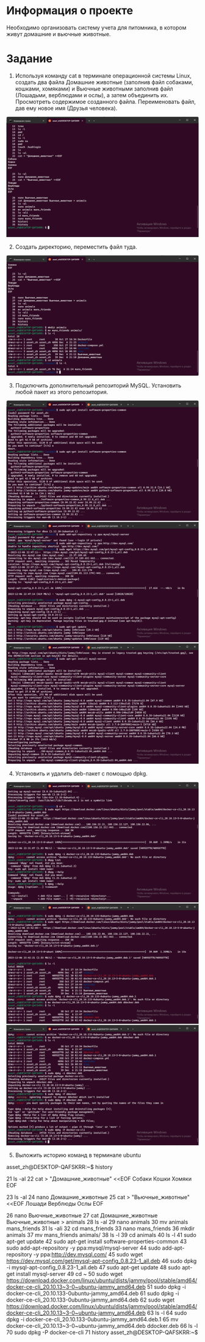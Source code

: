 # Информация о проекте

Необходимо организовать систему учета для питомника, в котором живут домашние и вьючные животные.

# Задание

1. Используя команду cat в терминале операционной системы Linux, создать
два файла Домашние животные (заполнив файл собаками, кошками,
хомяками) и Вьючные животными заполнив файл (Лошадьми, верблюдами и
ослы), а затем объединить их. Просмотреть содержимое созданного файла.
Переименовать файл, дав ему новое имя (Друзья человека).

![Alt text](image.png)

2. Создать директорию, переместить файл туда.

![Alt text](image-1.png)

3. Подключить дополнительный репозиторий MySQL. Установить любой пакет
из этого репозитория.

![Alt text](image-2.png)
![Alt text](image-3.png)
![Alt text](image-4.png)

4. Установить и удалить deb-пакет с помощью dpkg.

![Alt text](image-5.png)
![Alt text](image-6.png)
![Alt text](image-7.png)

5. Выложить историю команд в терминале ubuntu

asset_zh@DESKTOP-QAFSKRR:~$ history

   21  ls -al
   22  cat > "Домашние_животные" <<EOF
Собаки
Кошки
Хомяки
EOF

   23  ls -al
   24  nano Домашние_животные
   25  cat > "Вьючные_животные" <<EOF
Лошади
Верблюды
Ослы
EOF

   26  nano Вьючные_животные
   27  cat Домашние_животные Вьючные_животные > animals
   28  ls -al
   29  nano animals
   30  mv animals mans_friends
   31  ls -ali
   32  cd mans_friends
   33  nano mans_friends
   36  mkdir animals
   37  mv mans_friends animals/
   38  ls -l
   39  cd animals
   40  ls -l
   41  sudo apt-get update
   42  sudo apt-get install software-properties-common
   43  sudo add-apt-repository -y ppa:mysql/mysql-server
   44  sudo add-apt-repository -y ppa:http://dev.mysql.com/
   45  sudo wget https://dev.mysql.com/get/mysql-apt-config_0.8.23-1_all.deb
   46  sudo dpkg -i mysql-apt-config_0.8.23-1_all.deb
   47  sudo apt-get update
   48  sudo apt-get install mysql-server
   49  cd ~
   50  sudo wget https://download.docker.com/linux/ubuntu/dists/jammy/pool/stable/amd64/docker-ce-cli_20.10.13~3-0~ubuntu-jammy_amd64.deb
   51  sudo dpkg -i docker-ce-cli_20.10.133-0ubuntu-jammy_amd64.deb
   61  sudo dpkg -i docker-ce-cli_20.10.133-0ubuntu-jammy_amd64.deb
   62  sudo wget https://download.docker.com/linux/ubuntu/dists/jammy/pool/stable/amd64/docker-ce-cli_20.10.13~3-0~ubuntu-jammy_amd64.deb
   63  ls -l
   64  sudo dpkg -i docker-ce-cli_20.10.133-0ubuntu-jammy_amd64.deb.1
   65  mv docker-ce-cli_20.10.13~3-0~ubuntu-jammy_amd64.deb ddocker.deb
   66  ls -l
   70  sudo dpkg -P docker-ce-cli
   71  history
asset_zh@DESKTOP-QAFSKRR:~$